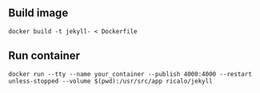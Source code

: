 ## Build image

```
docker build -t jekyll- < Dockerfile
```

## Run container

```
docker run --tty --name your_container --publish 4000:4000 --restart unless-stopped --volume $(pwd):/usr/src/app ricalo/jekyll
```
